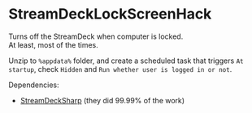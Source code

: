 # StreamDeckLockScreenHack
Turns off the StreamDeck when computer is locked.<br />
At least, most of the times.

Unzip to `%appdata%` folder, and create a scheduled task that triggers `At startup`, check `Hidden` and `Run whether user is logged in or not`.

Dependencies:
 - [StreamDeckSharp](https://github.com/OpenMacroBoard/StreamDeckSharp) (they did 99.99% of the work)
